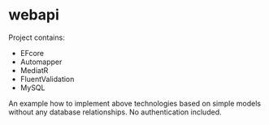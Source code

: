 # webapi

Project contains:
- EFcore
- Automapper
- MediatR
- FluentValidation
- MySQL

An example how to implement above technologies based on simple models without any database relationships. No authentication included.

